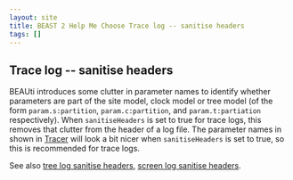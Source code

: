 ```yaml
---
layout: site
title: BEAST 2 Help Me Choose Trace log -- sanitise headers
tags: []
---
```


## Trace log -- sanitise headers

BEAUti introduces some clutter in parameter names to identify whether parameters are part of the site model, clock model or tree model (of the form `param.s:partition`, `param.c:partition`, and `param.t:partiation` respectively).
When `sanitiseHeaders` is set to true for trace logs, this removes that clutter from the header of a log file.
The parameter names in shown in [Tracer](https://github.com/beast-dev/tracer/releases/) will look a bit nicer  when `sanitiseHeaders` is set to true, so this is recommended for trace logs.


See also [tree log sanitise headers](../treelog/sanitiseHeaders/), [screen log sanitise headers](../screenlog/sanitiseHeaders/).